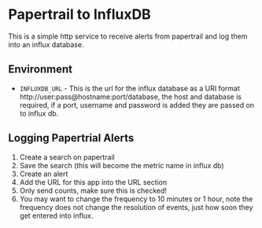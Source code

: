 # Papertrail to InfluxDB

This is a simple http service to receive alerts from papertrail and log them into an influx database. 

## Environment

* `INFLUXDB_URL` - This is the url for the influx database as a URI format http://user:pass@hostname:port/database, the host and database is required, if a port, username and password is added they are passed on to influx db.

## Logging Papertrial Alerts

1. Create a search on papertrail 
2. Save the search (this will become the metric name in influx db)
3. Create an alert
4. Add the URL for this app into the URL section
4. Only send counts, make sure this is checked!
5. You may want to change the frequency to 10 minutes or 1 hour, note the frequency does not change the resolution of events, just how soon they get entered into influx.

